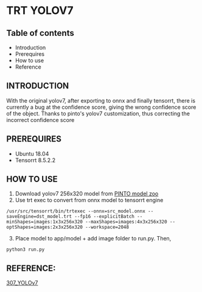 # TRT YOLOV7
## Table of contents
- Introduction
- Prerequires
- How to use 
- Reference


## INTRODUCTION
With the original yolov7, after exporting to onnx and finally tensorrt, there is currently a bug at the confidence score, giving the wrong confidence score of the object. Thanks to pinto's yolov7 customization, thus correcting the incorrect confidence score


## PREREQUIRES
- Ubuntu 18.04
- Tensorrt 8.5.2.2


## HOW TO USE
1. Download yolov7 256x320 model from [PINTO model zoo](https://github.com/PINTO0309/PINTO_model_zoo/tree/main/307_YOLOv7)
2. Use trt exec to convert from onnx model to tensorrt engine
```
/usr/src/tensorrt/bin/trtexec --onnx=src_model.onnx --saveEngine=dst_model.trt --fp16 --explicitBatch --minShapes=images:1x3x256x320 --maxShapes=images:4x3x256x320 --optShapes=images:2x3x256x320 --workspace=2048
```
3. Place model to app/model + add image folder to run.py. Then,
```
python3 run.py
```

## REFERENCE:

[307_YOLOv7](https://github.com/PINTO0309/PINTO_model_zoo/tree/main/307_YOLOv7/demo)
